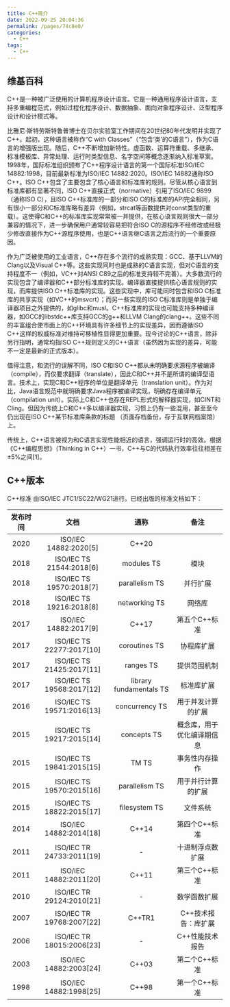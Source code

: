 ```yaml
---
title: C++简介
date: 2022-09-25 20:04:36
permalink: /pages/74c8e0/
categories:
  - C++
tags:
  - C++
---
```

## 维基百科

C++是一种被广泛使用的计算机程序设计语言。它是一种通用程序设计语言，支持多重编程范式，例如过程化程序设计、数据抽象、面向对象程序设计、泛型程序设计和设计模式等。

比雅尼·斯特劳斯特鲁普博士在贝尔实验室工作期间在20世纪80年代发明并实现了C++。起初，这种语言被称作“C with Classes”（“包含‘类’的C语言”），作为C语言的增强版出现。随后，C++不断增加新特性。虚函数、运算符重载、多继承、标准模板库、异常处理、运行时类型信息、名字空间等概念逐渐纳入标准草案。1998年，国际标准组织颁布了C++程序设计语言的第一个国际标准ISO/IEC 14882:1998，目前最新标准为ISO/IEC 14882:2020。ISO/IEC 14882通称ISO C++。ISO C++包含了主要包含了核心语言和标准库的规则。尽管从核心语言到标准库都有显著不同，ISO C++直接正式（normative）引用了ISO/IEC 9899（通称ISO C），且ISO C++标准库的一部分和ISO C的标准库的API完全相同，另有很小一部分和C标准库略有差异（例如，strcat等函数提供对const类型的重载）。这使得C和C++的标准库实现常常被一并提供，在核心语言规则很大一部分兼容的情况下，进一步确保用户通常较容易把符合ISO C的源程序不经修改或经极少修改直接作为C++源程序使用，也是C++语言继C语言之后流行的一个重要原因。

作为广泛被使用的工业语言，C++存在多个流行的成熟实现：GCC、基于LLVM的Clang以及Visual C++等。这些实现同时也是成熟的C语言实现，但对C语言的支持程度不一（例如，VC++对ANSI C89之后的标准支持较不完善）。大多数流行的实现包含了编译器和C++部分标准库的实现。编译器直接提供核心语言规则的实现，而库提供ISO C++标准库的实现。这些实现中，库可能同时包含和ISO C标准库的共享实现（如VC++的msvcrt）；而另一些实现的ISO C标准库则是单独于编译器项目之外提供的，如glibc和musl。C++标准库的实现也可能支持多种编译器，如GCC的libstdc++库支持GCC的g++和LLVM Clang的clang++。这些不同的丰富组合使市面上的C++环境具有许多细节上的实现差异，因而遵循ISO C++这样的权威标准对维持可移植性显得更加重要。现今讨论的C++语言，除非另行指明，通常均指ISO C++规则定义的C++语言（虽然因为实现的差异，可能不一定是最新的正式版本）。

值得注意，和流行的误解不同，ISO C和ISO C++都从未明确要求源程序被编译（compile），而仅要求翻译（translate），因此C和C++并不是所谓的编译型语言。技术上，实现C和C++程序的单位是翻译单元（translation unit）。作为对比，Java语言规范中就明确要求Java程序被编译实现，明确存在编译单元（compilation unit）。实际上C和C++也存在REPL形式的解释器实现，如CINT和Cling。但因为传统上C和C++多以编译器实现，习惯上仍有一些混用，甚至至今仍出现在ISO C++某节标准库条款的标题 （页面存档备份，存于互联网档案馆）上。

传统上，C++语言被视为和C语言实现性能相近的语言，强调运行时的高效。根据《C++编程思想》（Thinking in C++）一书，C++与C的代码执行效率往往相差在±5%之间[1]。


## C++版本

C++标准
由ISO/IEC JTC1/SC22/WG21进行。已经出版的标准文档如下：

|发布时间|	文档	|通称	|备注|
|:----:|:----:|:----:|:----:|
|2020|	ISO/IEC 14882:2020[5]	    |C++20	|
|2018|	ISO/IEC TS 21544:2018[6]	|modules TS	    |模块|
|2018|	ISO/IEC TS 19570:2018[7]	|parallelism TS	|并行扩展|
|2018|	ISO/IEC TS 19216:2018[8]	|networking TS	|网络库|
|2017|	ISO/IEC 14882:2017[9] 	  |C++17	        |第五个C++标准|
|2017|	ISO/IEC TS 22277:2017[10]	|coroutines TS	|协程库扩展|
|2017|	ISO/IEC TS 21425:2017[11]	|ranges TS	    |提供范围机制|
|2017|	ISO/IEC TS 19568:2017[12]	|library fundamentals TS|	标准库扩展|
|2016|	ISO/IEC TS 19571:2016[13]	|concurrency TS	|用于并发计算的扩展|
|2015|	ISO/IEC TS 19217:2015[14]	|concepts TS	|概念库，用于优化编译期信息|
|2015|	ISO/IEC TS 19841:2015[15]	|TM TS	|事务性内存操作|
|2015|	ISO/IEC TS 19570:2015[16]	|parallelism TS	|用于并行计算的扩展|
|2015|	ISO/IEC TS 18822:2015[17]	|filesystem TS	|文件系统|
|2014|	ISO/IEC 14882:2014[18]	  |C++14	|第四个C++标准|
|2011|	ISO/IEC TR 24733:2011[19]	|-|	十进制浮点数扩展|
|2011|	ISO/IEC 14882:2011[20]	  |C++11|	第三个C++标准|
|2010|	ISO/IEC TR 29124:2010[21]	|-	|数学函数扩展|
|2007|	ISO/IEC TR 19768:2007[22]	|C++TR1	|C++技术报告：库扩展|
|2006|	ISO/IEC TR 18015:2006[23]	|-	|C++性能技术报告|
|2003|	ISO/IEC 14882:2003[24]	  |C++03|第二个C++标准|
|1998|	ISO/IEC 14882:1998[25]	  |C++98	|第一个C++标准|

